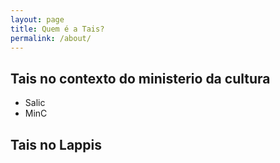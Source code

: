 ```yaml
---
layout: page
title: Quem é a Tais?
permalink: /about/
---
```


## Tais no contexto do ministerio da cultura
* Salic
* MinC

## Tais no Lappis
